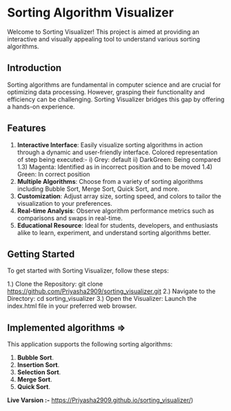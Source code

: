 # Sorting Algorithm Visualizer

Welcome to Sorting Visualizer! This project is aimed at providing an interactive and visually appealing tool to understand various sorting algorithms.

## Introduction

Sorting algorithms are fundamental in computer science and are crucial for optimizing data processing. However, grasping their functionality and efficiency can be challenging. Sorting Visualizer bridges this gap by offering a hands-on experience.

## Features

1. **Interactive Interface**: Easily visualize sorting algorithms in action through a dynamic and user-friendly interface.
   Colored representation of step being executed:-
   i) Grey: default ii) DarkGreen: Being compared 1.3) Magenta: Identified as in incorrect position and to be moved 1.4) Green: In correct position
2. **Multiple Algorithms**: Choose from a variety of sorting algorithms including Bubble Sort, Merge Sort, Quick Sort, and more.
3. **Customization**: Adjust array size, sorting speed, and colors to tailor the visualization to your preferences.
4. **Real-time Analysis**: Observe algorithm performance metrics such as comparisons and swaps in real-time.
5. **Educational Resource**: Ideal for students, developers, and enthusiasts alike to learn, experiment, and understand sorting algorithms better.

## Getting Started

To get started with Sorting Visualizer, follow these steps:

1.) Clone the Repository: git clone https://github.com/Priyasha2909/sorting_visualizer.git
2.) Navigate to the Directory: cd sorting_visualizer
3.) Open the Visualizer: Launch the index.html file in your preferred web browser.

## Implemented algorithms =>

This application supports the following sorting algorithms:

1. **Bubble Sort**.
2. **Insertion Sort**.
3. **Selection Sort**.
4. **Merge Sort**.
5. **Quick Sort**.

**Live Varsion :-** https://Priyasha2909.github.io/sorting_visualizer/)
